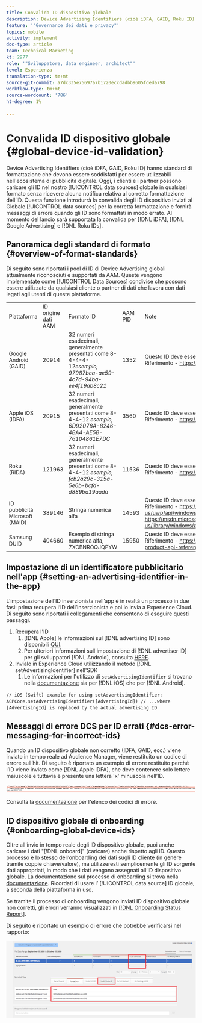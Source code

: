 ```yaml
---
title: Convalida ID dispositivo globale
description: Device Advertising Identifiers (cioè iDFA, GAID, Roku ID) hanno standard di formattazione che devono essere soddisfatti per essere utilizzabili nell'ecosistema di pubblicità digitale. Oggi, i clienti e i partner possono caricare gli ID nelle nostre origini dati globali in qualsiasi formato senza ricevere alcuna notifica relativa al corretto formattazione dell’ID. Questa funzione introdurrà la convalida degli ID dispositivo inviati alle origini dati globali per una corretta formattazione e fornirà messaggi di errore quando gli ID vengono formattati in modo errato. Al momento del lancio supporteremo la convalida degli ID iDFA, Google Advertising e Roku ID.
feature: '"Governance dei dati e privacy"'
topics: mobile
activity: implement
doc-type: article
team: Technical Marketing
kt: 2977
role: '"Sviluppatore, data engineer, architect"'
level: Esperienza
translation-type: tm+mt
source-git-commit: a7dc335e75697a7b1720eccdadbb9605fdeda798
workflow-type: tm+mt
source-wordcount: '786'
ht-degree: 1%

---
```



# Convalida ID dispositivo globale {#global-device-id-validation}

Device Advertising Identifiers (cioè iDFA, GAID, Roku ID) hanno standard di formattazione che devono essere soddisfatti per essere utilizzabili nell&#39;ecosistema di pubblicità digitale. Oggi, i clienti e i partner possono caricare gli ID nel nostro [!UICONTROL data sources] globale in qualsiasi formato senza ricevere alcuna notifica relativa al corretto formattazione dell’ID. Questa funzione introdurrà la convalida degli ID dispositivo inviati al Globale [!UICONTROL data sources] per la corretta formattazione e fornirà messaggi di errore quando gli ID sono formattati in modo errato. Al momento del lancio sarà supportata la convalida per [!DNL iDFA], [!DNL Google Advertising] e [!DNL Roku IDs].

## Panoramica degli standard di formato {#overview-of-format-standards}

Di seguito sono riportati i pool di ID di Device Advertising globali attualmente riconosciuti e supportati da AAM. Queste vengono implementate come [!UICONTROL Data Sources] condivise che possono essere utilizzate da qualsiasi cliente o partner di dati che lavora con dati legati agli utenti di queste piattaforme.

<table>
  <tr>
   <td>Piattaforma </td>
   <td>ID origine dati AAM </td>
   <td>Formato ID </td>
   <td>AAM PID </td>
   <td>Note </td>
  </tr>
  <tr>
   <td>Google Android (GAID)</td>
   <td>20914</td>
   <td>32 numeri esadecimali, generalmente presentati come 8-4-4-4-12<em>esempio, 97987bca-ae59-4c7d-94ba-ee4f19ab8c21<br/> </em> </td>
   <td>1352</td>
   <td>Questo ID deve essere raccolto in un modulo non elaborato/non con hash/non modificato Riferimento - <a href="https://play.google.com/about/monetization-ads/ads/ad-id/">https://play.google.com/about/monetization-ads/ads/ad-id/</a></td>
  </tr>
  <tr>
   <td>Apple iOS (IDFA)</td>
   <td>20915</td>
   <td>32 numeri esadecimali, generalmente presentati come 8-4-4-12 <em>esempio, 6D92078A-8246-4BA4-AE5B-76104861E7DC<br /> </em> </td>
   <td>3560</td>
   <td>Questo ID deve essere raccolto in un modulo non elaborato/non con hash/non modificato Riferimento - <a href="https://support.apple.com/en-us/HT205223">https://support.apple.com/en-us/HT205223</a></td>
  </tr>
  <tr>
   <td>Roku (RIDA)</td>
   <td>121963</td>
   <td>32 numeri esadecimali, generalmente presentati come 8-4-4-12 <em>esempio,</em> <em>fcb2a29c-315a-5e6b-bcfd-d889ba19aada</em></td>
   <td>11536</td>
   <td>Questo ID deve essere raccolto in un modulo non elaborato/non con hash/non modificato Riferimento - <a href="https://sdkdocs.roku.com/display/sdkdoc/Roku+Advertising+Framework">https://sdkdocs.roku.com/display/sdkdoc/Roku+Advertising+Framework</a> </td>
  </tr>
  <tr>
   <td>ID pubblicità Microsoft (MAID)</td>
   <td>389146</td>
   <td>Stringa numerica alfa</td>
   <td>14593</td>
   <td>Questo ID deve essere raccolto in un modulo non elaborato/non con hash/non modificato Riferimento - <a href="https://docs.microsoft.com/en-us/uwp/api/windows.system.userprofile.advertisingmanager.advertisingid">https://docs.microsoft.com/en-us/uwp/api/windows.system.userprofile.advertisingmanager.advertisingid</a><br/><a href="https://msdn.microsoft.com/en-us/library/windows/apps/windows.system.userprofile.advertisingmanager.advertisingid.aspx">https://msdn.microsoft.com/en-us/library/windows/apps/windows.system.userprofile.advertisingmanager.advertisingid.aspx</a></td>
  </tr>
  <tr>
   <td>Samsung DUID</td>
   <td>404660</td>
   <td>Esempio di stringa numerica alfa, 7XCBNROQJQPYW</td>
   <td>15950</td>
   <td>Questo ID deve essere raccolto in un modulo non elaborato/non con hash/non modificato Riferimento - <a href="https://developer.samsung.com/tv/develop/api-references/samsung-product-api-references/productinfo-api">https://developer.samsung.com/tv/develop/api-references/samsung-product-api-references/productinfo-api</a> </td>
  </tr>
</table>

## Impostazione di un identificatore pubblicitario nell&#39;app {#setting-an-advertising-identifier-in-the-app}

L’impostazione dell’ID inserzionista nell’app è in realtà un processo in due fasi: prima recupera l’ID dell’inserzionista e poi lo invia a Experience Cloud. Di seguito sono riportati i collegamenti che consentono di eseguire questi passaggi.

1. Recupera l&#39;ID
   1. [!DNL Apple] le informazioni sul  [!DNL advertising ID] sono disponibili  [QUI](https://developer.apple.com/documentation/adsupport/asidentifiermanager).
   1. Per ulteriori informazioni sull&#39;impostazione di [!DNL advertiser ID] per gli sviluppatori [!DNL Android], consulta [HERE](http://www.androiddocs.com/google/play-services/id.html).
1. Invialo in Experience Cloud utilizzando il metodo [!DNL setAdvertisingIdentifier] nell&#39;SDK
   1. Le informazioni per l&#39;utilizzo di `setAdvertisingIdentifier` si trovano nella [documentazione](https://aep-sdks.gitbook.io/docs/using-mobile-extensions/mobile-core/identity/identity-api-reference#set-an-advertising-identifier) sia per [!DNL iOS] che per [!DNL Android].

`// iOS (Swift) example for using setAdvertisingIdentifier:`
`ACPCore.setAdvertisingIdentifier([AdvertisingId]) // ...where [AdvertisingId] is replaced by the actual advertising ID`

## Messaggi di errore DCS per ID errati {#dcs-error-messaging-for-incorrect-ids}

Quando un ID dispositivo globale non corretto (IDFA, GAID, ecc.) viene inviato in tempo reale ad Audience Manager, viene restituito un codice di errore sull’hit. Di seguito è riportato un esempio di errore restituito perché l’ID viene inviato come [!DNL Apple IDFA], che deve contenere solo lettere maiuscole e tuttavia è presente una lettera &#39;x&#39; minuscola nell’ID.

![immagine di errore](assets/image_4_.png)

Consulta la [documentazione](https://experienceleague.adobe.com/docs/audience-manager/user-guide/api-and-sdk-code/dcs/dcs-api-reference/dcs-error-codes.html?lang=en#api-and-sdk-code) per l&#39;elenco dei codici di errore.

## ID dispositivo globale di onboarding {#onboarding-global-device-ids}

Oltre all&#39;invio in tempo reale degli ID dispositivo globale, puoi anche caricare i dati &quot;[!DNL onboard]&quot; (caricare) anche rispetto agli ID. Questo processo è lo stesso dell’onboarding dei dati sugli ID cliente (in genere tramite coppie chiave/valore), ma utilizzeresti semplicemente gli ID sorgente dati appropriati, in modo che i dati vengano assegnati all’ID dispositivo globale. La documentazione sul processo di onboarding si trova nella [documentazione](https://experienceleague.adobe.com/docs/audience-manager/user-guide/implementation-integration-guides/sending-audience-data/batch-data-transfer-process/batch-data-transfer-overview.html?lang=en#implementation-integration-guides). Ricordati di usare l’ [!UICONTROL data source] ID globale, a seconda della piattaforma in uso.

Se tramite il processo di onboarding vengono inviati ID dispositivo globale non corretti, gli errori verranno visualizzati in [[!DNL Onboarding Status Report]](https://experienceleague.adobe.com/docs/audience-manager/user-guide/reporting/onboarding-status-report.html?lang=en#reporting).

Di seguito è riportato un esempio di errore che potrebbe verificarsi nel rapporto:

![immagine di errore](assets/image_5_.png)